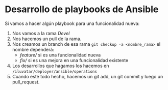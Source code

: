 # Desarrollo de playbooks de Ansible
Si vamos a hacer algún playbook para una funcionalidad nueva:
1. Nos vamos a la rama _Devel_
2. Nos hacemos un pull de la rama.
3. Nos creamos un branch de esa rama `git checkup -a <nombre_rama>` el nombre dependerá:
    - _feature/<funcionalidad>_ si es una funcionalidad nueva
    - _fix/<funcionalidad>_ si es una mejora en una funcionalidad existente
4. Los desarrollos que hagamos los hacemos en `/iluvatar/deployer/ansible/operations`
5. Cuando esté todo hecho, hacemos un git add, un git commit y luego un pull_request.
